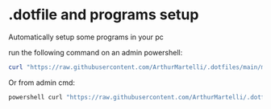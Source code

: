 # .dotfile and programs setup

Automatically setup some programs in your pc

run the following command on an admin powershell:

```powershell
curl "https://raw.githubusercontent.com/ArthurMartelli/.dotfiles/main/main.bat" | cmd
```

Or from admin cmd:

```cmd
powershell curl "https://raw.githubusercontent.com/ArthurMartelli/.dotfiles/main/main.bat" | cmd
```
